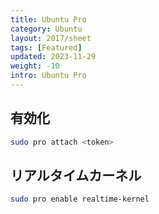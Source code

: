 ```yaml
---
title: Ubuntu Pro
category: Ubuntu
layout: 2017/sheet
tags: [Featured]
updated: 2023-11-29
weight: -10
intro: Ubuntu Pro
---
```


## 有効化

```bash
sudo pro attach <token>  
```

## リアルタイムカーネル



```bash
sudo pro enable realtime-kernel
```